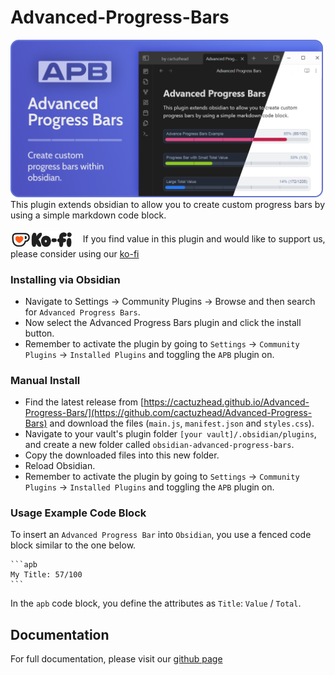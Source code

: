 # Advanced-Progress-Bars
<img src="docs/assets/Obsidian Advanced Progress Bars - Hero Banner.png" alt="Advanced Progress Bars" style="width: 500px; height: auto;">
This plugin extends obsidian to allow you to create custom progress bars by using a simple markdown code block.
<br><br>
<div>
  <img src="docs/assets/ko-fi.png" alt="Ko-Fi" width="100" height="auto" style="vertical-align: middle;">
  <span>&nbsp;&nbsp;&nbsp;If you find value in this plugin and would like to support us, please consider using our <a href="https://ko-fi.com/cactuzhead">ko-fi</a></span>
</div>

### Installing via Obsidian
- Navigate to Settings -> Community Plugins -> Browse and then search for `Advanced Progress Bars`.
- Now select the Advanced Progress Bars plugin and click the install button.
- Remember to activate the plugin by going to `Settings` -> `Community Plugins` -> `Installed Plugins` and toggling the `APB` plugin on.

### Manual Install
- Find the latest release from [https://cactuzhead.github.io/Advanced-Progress-Bars/](https://github.com/cactuzhead/Advanced-Progress-Bars) and download the files (`main.js`,  `manifest.json` and `styles.css`).
- Navigate to your vault's plugin folder `[your vault]/.obsidian/plugins`, and create a new folder called `obsidian-advanced-progress-bars`.
- Copy the downloaded files into this new folder.
- Reload Obsidian.
- Remember to activate the plugin by going to `Settings` -> `Community Plugins` -> `Installed Plugins` and toggling the `APB` plugin on.

### Usage Example Code Block
To insert an `Advanced Progress Bar` into `Obsidian`, you use a fenced code block similar to the one below.
````
```apb
My Title: 57/100
```
````
In the `apb` code block, you define the attributes as `Title`: `Value` / `Total`.

## Documentation
For full documentation, please visit our <a href="https://cactuzhead.github.io/Advanced-Progress-Bars/" target="_blank">github page</a>
